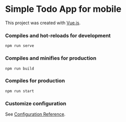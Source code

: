 # Simple Todo App for mobile 
This project was created with [Vue.js](https://v3.vuejs.org/).

### Compiles and hot-reloads for development
```
npm run serve
```

### Compiles and minifies for production
```
npm run build
```

### Compiles for production
```
npm run start
```

### Customize configuration
See [Configuration Reference](https://cli.vuejs.org/config/).
